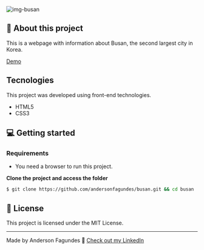 ![img-busan](https://github.com/user-attachments/assets/64dad8f4-3ee2-40d1-8401-effb31058518)

## 🚀 About this project

This is a webpage with information about Busan, the second largest city in Korea.

[Demo](https://busan-flame.vercel.app/)

## Tecnologies

This project was developed using front-end technologies.

- HTML5
- CSS3

## 💻 Getting started

### Requirements

- You need a browser to run this project.

**Clone the project and access the folder**

```bash
$ git clone https://github.com/andersonfagundes/busan.git && cd busan
```

## 📝 License

This project is licensed under the MIT License.

---

Made by Anderson Fagundes 👋 [Check out my LinkedIn](https://www.linkedin.com/in/anderson-fagundes)
